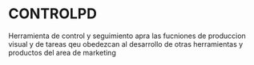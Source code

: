 # CONTROLPD
Herramienta de control y seguimiento apra las fucniones de produccion visual y de tareas qeu obedezcan al desarrollo de otras herramientas y  productos del area de marketing
